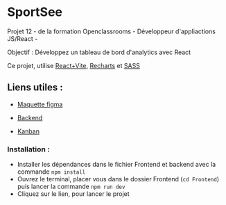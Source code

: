 # SportSee

Projet 12 - de la formation Openclassrooms - Développeur d'appliactions JS/React -

Objectif : Développez un tableau de bord d'analytics avec React

Ce projet, utilise [React+Vite](https://vitejs.fr/guide/), [Recharts](https://recharts.org/en-US/guide) et [SASS](https://sass-lang.com/install/)

## Liens utiles :

- [Maquette figma](https://www.figma.com/design/BMomGVZqLZb811mDMShpLu/UI-design-Sportify-FR?node-id=0-1)

- [Backend](https://github.com/OpenClassrooms-Student-Center/SportSee)

- [Kanban](https://openclassrooms.notion.site/Tableau-de-bord-SportSee-6686aa4b5f44417881a4884c9af5669e)

### Installation :

- Installer les dépendances dans le fichier Frontend et backend avec la commande `npm install`
- Ouvrez le terminal, placer vous dans le dossier Frontend (`cd Frontend`) puis lancer la commande `npm run dev`
- Cliquez sur le lien, pour lancer le projet
